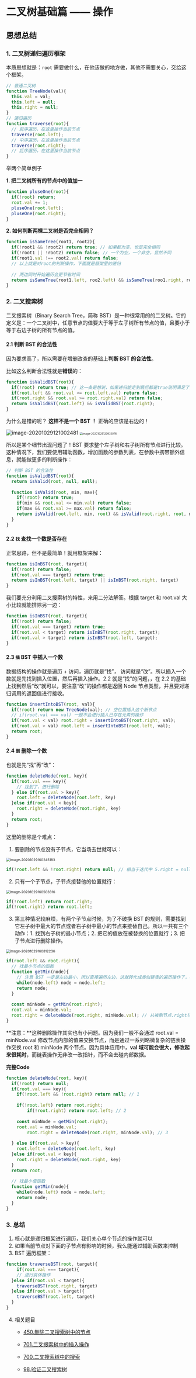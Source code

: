 # 二叉树基础篇 —— 操作

## 思想总结

### 1. 二叉树递归遍历框架

本质思想就是：`root` 需要做什么，在他该做的地方做，其他不需要关心，交给这个框架。

```js
// 普通二叉树
function TreeNode(val){
  this.val = val;
  this.left = null;
  this.right = null;
}
// 递归遍历
function traverse(root){
  // 前序遍历，在这里操作当前节点
  traverse(root.left);
  // 中序遍历，在这里操作当前节点
  traverse(root.right);
  // 后序遍历，在这里操作当前节点
}
```

举两个简单例子

**1. 把二叉树所有的节点中的值加一**

```js
function pluseOne(root){
  if(!root) return;
  root.val += 1;
  pluseOne(root.left);
  pluseOne(root.right);
}
```



**2. 如何判断两棵二叉树是否完全相同？**

```js
function isSameTree(root1, root2){
  if(!root1 && !root2) return true; // 如果都为空，也是完全相同
  if(!root1 || !root2) return false; // 一个为空，一个非空，显然不同
  if(root1.val !== root2.val) return false;
  // 以上就是对root的判断操作，下面就是框架里的递归
  
  // 两边同时开始遍历会更节省时间
  return isSameTree(root1.left, roo2.left) && isSameTree(roo1.right, roo2.right);
}
```



### 2. 二叉搜索树

二叉搜索树（Binary Search Tree，简称 BST）是一种很常用的的二叉树。它的定义是：一个二叉树中，任意节点的值要大于等于左子树所有节点的值，且要小于等于右边子树的所有节点的值。

#### 2.1 判断 BST 的合法性

因为要求高了，所以需要在增删改查的基础上**判断 BST 的合法性**。

比如这么判断合法性就是**错误**的：

```js
function isValidBST(root){
  if(!root) return true; // 这一条是想说，如果递归能走到最后都是true说明满足了条件
  if(root.left && root.val <= root.left.val) return false;
  if(root.right && root.val >= root.right.val) return false;
  return isValidBST(root.left) && isValidBST(root.right);
}
```

为什么是错的呢？ **这样不是一个 BST ！** 正确的应该是右边的！

![image-20201029121002481](BinaryTree1.assets/image-20201029121002481.png)                          <img src="BinaryTree1.assets/image-20201029120933076.png" alt="image-20201029120933076" style="zoom: 50%;" />



所以是某个细节出现问题了！BST 要求整个左子树和右子树所有节点进行比较。这种情况下，我们要使用辅助函数，增加函数的参数列表，在参数中携带额外信息，就能做更多的判断操作：

```js
// 判断 BST 的合法性
function isValidBST(root){
  return isValid(root, null, null);
  
  function isValid(root, min, max){
    if(!root) return true;
    if(min && root.val <= min.val) return false;
    if(max && root.val >= max.val) return false;
    return isValid(root.left, min, root) && isValid(root.right, root, max);
  }
}
```



#### 2.2 `找` 查找一个数是否存在

正常思路，但不是最简单！就用框架来解：

```js
function isInBST(root, target){
  if(!root) return false;
  if(root.val === target) return true;
  return isInBST(root.left, target) || isInBST(root.right, target)
}
```

我们要充分利用二叉搜索树的特性，来用二分法解答。根据 target 和 root.val 大小比较就能排除另一边：

```js
function isInBST(root, target){
  if(!root) return false;
  if(root.val === target) return true;
  if(root.val < target) return isInBST(root.right, target);
  if(root.val > target) return isInBST(root.left, target);
}
```

#### 2.3 `插` BST 中插入一个数

数据结构的操作就是遍历 + 访问，遍历就是“找”， 访问就是“改”。所以插入一个数就是先找到插入位置，然后再插入操作。2.2 就是“找”的问题，，在 2.2 的基础上找到然后“改”就可以，要注意“改”的操作都是返回 Node 节点类型，并且要对递归调用的返回值进行接收。

```js
function insertIntoBST(root, val){
  if(!root) return new TreeNode(val); // 空位置插入这个新节点
  // if(root.val === val) 一般不会进行插入已存在元素的操作
  if(root.val < val) root.right = insertIntoBST(root.right, val);
  if(root.val > val) root.left = insertIntoBST(root.left, val);
  return root;
}
```

#### 2.4 `删` 删除一个数

也就是先“找”再“改”：

```js
function deleteNode(root, key){
  if(root.val === key){
    // 找到了，进行删除
  } else if(root.val > key){
    root.left = deleteNode(root.left, key)
  }else if(root.val < key){
    root.right = deleteNode(root.right, key)
  }
  return root;
}
```

这里的删除是个难点：

1. 要删除的节点没有子节点，它当场去世就可以：

<img src="BinaryTree1.assets/image-20201029160245183.png" alt="image-20201029160245183" style="zoom: 67%;" />

```js
if(!root.left && !root.right) return null; // 相当于迭代中 5.right = null
```



2. 只有一个子节点，子节点接替他的位置就行：

<img src="BinaryTree1.assets/image-20201029160503316.png" alt="image-20201029160503316" style="zoom:67%;" />

```js
if(!root.left) return root.right;
if(!root.right) return root.left;
```



3. 第三种情况较麻烦，有两个子节点时候，为了不破换 BST 的规则，需要找到它左子树中最大的节点或者右子树中最小的节点来接替自己。所以一共有三个动作：1. 找到右子树的最小节点；2. 把它的值放在被替换的位置就行；3. 把子节点进行删除操作。

<img src="BinaryTree1.assets/image-20201029160812236.png" alt="image-20201029160812236" style="zoom:67%;" />

```js
if(root.left && root.right){
  // 找最小节点的函数
  function getMin(node){
    // 注意 BST 一定是左边最小，所以直接遍历左边，这就转化成类似链表的遍历操作了，找到最左下角的节点
    while(node.left) node = node.left;
    return node;
  }
  
  const minNode = getMin(root.right);
  root.val = minNode.val;
  root.right = deleteNode(root.right, minNode.val); // 从被删节点.right往下找到对应val删除
}
```

**注意：**这种删除操作其实也有小问题。因为我们一般不会通过 root.val = minNode.val 修改节点内部的值来交换节点，而是通过一系列略微复杂的链表操作交换 root 和 minNode 两个节点。因为具体应用中，**val 域可能会很大，修改起来很耗时**，而链表操作无非改一改指针，而不会去碰内部数据。

**完整Code**

```js
function deleteNode(root, key){
  if(!root) return null;
  if(root.val === key){
    if(!root.left && !root.right) return null; // 1
    
    if(!root.left) return root.right;
		if(!root.right) return root.left; // 2
    
    const minNode = getMin(root.right);
  	root.val = minNode.val;
 		root.right = deleteNode(root.right, minNode.val); // 3
    
  } else if(root.val > key){
    root.left = deleteNode(root.left, key)
  }else if(root.val < key){
    root.right = deleteNode(root.right, key)
  }
  return root;
  
  // 找最小值函数
  function getMin(node){
    while(node.left) node = node.left;
    return node;
  }
}
```



### 3. 总结

1. 核心就是递归框架进行遍历，我们关心单个节点的操作就可以
2. 如果当前节点对下面的子节点有影响的时候，我么能通过辅助函数来控制
3. BST 遍历框架：

```js
function traverseBST(root, target){
	if(root.val === target){
    // 进行具体操作
  }else if(root.val < target){
    traverseBST(root.right, target)
  }else if(root.val > target){
    traverseBST(root.left, target)
  }
}
```

4. 相关题目

   - [450.删除二叉搜索树中的节点](https://leetcode-cn.com/problems/delete-node-in-a-bst)

   - [701.二叉搜索树中的插入操作](https://leetcode-cn.com/problems/insert-into-a-binary-search-tree)

   - [700.二叉搜索树中的搜索](https://leetcode-cn.com/problems/search-in-a-binary-search-tree)

   - [98.验证二叉搜索树](https://leetcode-cn.com/problems/validate-binary-search-tree)

     























